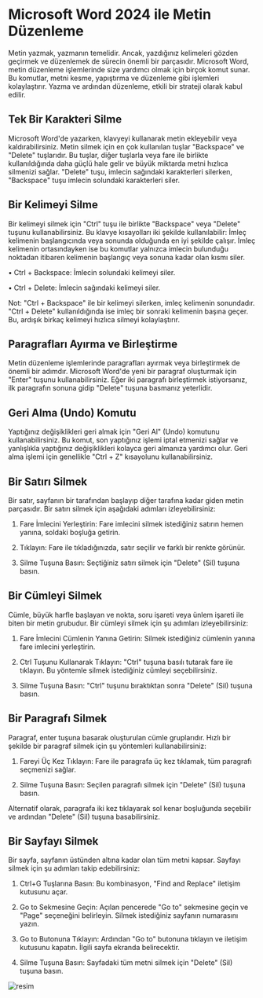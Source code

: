 # Microsoft Word 2024 ile Metin Düzenleme

Metin yazmak, yazmanın temelidir. Ancak, yazdığınız kelimeleri gözden geçirmek ve düzenlemek de sürecin önemli bir parçasıdır. 
Microsoft Word, metin düzenleme işlemlerinde size yardımcı olmak için birçok komut sunar. 
Bu komutlar, metni kesme, yapıştırma ve düzenleme gibi işlemleri kolaylaştırır. Yazma ve ardından düzenleme, etkili bir strateji olarak kabul edilir.

## Tek Bir Karakteri Silme

Microsoft Word'de yazarken, klavyeyi kullanarak metin ekleyebilir veya kaldırabilirsiniz. 
Metin silmek için en çok kullanılan tuşlar "Backspace" ve "Delete" tuşlarıdır. 
Bu tuşlar, diğer tuşlarla veya fare ile birlikte kullanıldığında daha güçlü hale gelir ve büyük miktarda metni hızlıca silmenizi sağlar. 
"Delete" tuşu, imlecin sağındaki karakterleri silerken, "Backspace" tuşu imlecin solundaki karakterleri siler.

## Bir Kelimeyi Silme

Bir kelimeyi silmek için "Ctrl" tuşu ile birlikte "Backspace" veya "Delete" tuşunu kullanabilirsiniz. 
Bu klavye kısayolları iki şekilde kullanılabilir: İmleç kelimenin başlangıcında veya sonunda olduğunda en iyi şekilde çalışır. 
İmleç kelimenin ortasındayken ise bu komutlar yalnızca imlecin bulunduğu noktadan itibaren kelimenin başlangıç veya sonuna kadar olan kısmı siler. 

• Ctrl + Backspace: İmlecin solundaki kelimeyi siler.

• Ctrl + Delete: İmlecin sağındaki kelimeyi siler.

Not: "Ctrl + Backspace" ile bir kelimeyi silerken, imleç kelimenin sonundadır. 
"Ctrl + Delete" kullanıldığında ise imleç bir sonraki kelimenin başına geçer. 
Bu, ardışık birkaç kelimeyi hızlıca silmeyi kolaylaştırır.

## Paragrafları Ayırma ve Birleştirme

Metin düzenleme işlemlerinde paragrafları ayırmak veya birleştirmek de önemli bir adımdır. 
Microsoft Word'de yeni bir paragraf oluşturmak için "Enter" tuşunu kullanabilirsiniz. 
Eğer iki paragrafı birleştirmek istiyorsanız, ilk paragrafın sonuna gidip "Delete" tuşuna basmanız yeterlidir.

## Geri Alma (Undo) Komutu

Yaptığınız değişiklikleri geri almak için "Geri Al" (Undo) komutunu kullanabilirsiniz. 
Bu komut, son yaptığınız işlemi iptal etmenizi sağlar ve yanlışlıkla yaptığınız değişiklikleri kolayca geri almanıza yardımcı olur. 
Geri alma işlemi için genellikle "Ctrl + Z" kısayolunu kullanabilirsiniz.

## Bir Satırı Silmek

Bir satır, sayfanın bir tarafından başlayıp diğer tarafına kadar giden metin parçasıdır. 
Bir satırı silmek için aşağıdaki adımları izleyebilirsiniz:

1. Fare İmlecini Yerleştirin: Fare imlecini silmek istediğiniz satırın hemen yanına, soldaki boşluğa getirin.

2. Tıklayın: Fare ile tıkladığınızda, satır seçilir ve farklı bir renkte görünür.

3. Silme Tuşuna Basın: Seçtiğiniz satırı silmek için "Delete" (Sil) tuşuna basın.

## Bir Cümleyi Silmek

Cümle, büyük harfle başlayan ve nokta, soru işareti veya ünlem işareti ile biten bir metin grubudur. 
Bir cümleyi silmek için şu adımları izleyebilirsiniz:

1. Fare İmlecini Cümlenin Yanına Getirin: Silmek istediğiniz cümlenin yanına fare imlecini yerleştirin.

2. Ctrl Tuşunu Kullanarak Tıklayın: "Ctrl" tuşuna basılı tutarak fare ile tıklayın. Bu yöntemle silmek istediğiniz cümleyi seçebilirsiniz.

3. Silme Tuşuna Basın: "Ctrl" tuşunu bıraktıktan sonra "Delete" (Sil) tuşuna basın.

## Bir Paragrafı Silmek

Paragraf, enter tuşuna basarak oluşturulan cümle gruplarıdır. 
Hızlı bir şekilde bir paragraf silmek için şu yöntemleri kullanabilirsiniz:

1. Fareyi Üç Kez Tıklayın: Fare ile paragrafa üç kez tıklamak, tüm paragrafı seçmenizi sağlar.

2. Silme Tuşuna Basın: Seçilen paragrafı silmek için "Delete" (Sil) tuşuna basın.

Alternatif olarak, paragrafa iki kez tıklayarak sol kenar boşluğunda seçebilir ve ardından "Delete" (Sil) tuşuna basabilirsiniz.

## Bir Sayfayı Silmek

Bir sayfa, sayfanın üstünden altına kadar olan tüm metni kapsar. 
Sayfayı silmek için şu adımları takip edebilirsiniz:

1. Ctrl+G Tuşlarına Basın: Bu kombinasyon, "Find and Replace" iletişim kutusunu açar.

2. Go to Sekmesine Geçin: Açılan pencerede "Go to" sekmesine geçin ve "Page" seçeneğini belirleyin. Silmek istediğiniz sayfanın numarasını yazın.

3. Go to Butonuna Tıklayın: Ardından "Go to" butonuna tıklayın ve iletişim kutusunu kapatın. İlgili sayfa ekranda belirecektir.

4. Silme Tuşuna Basın: Sayfadaki tüm metni silmek için "Delete" (Sil) tuşuna basın.

![resim](https://i.ibb.co/VwpHM8v/23-Word-Find-And-Delete.png)
